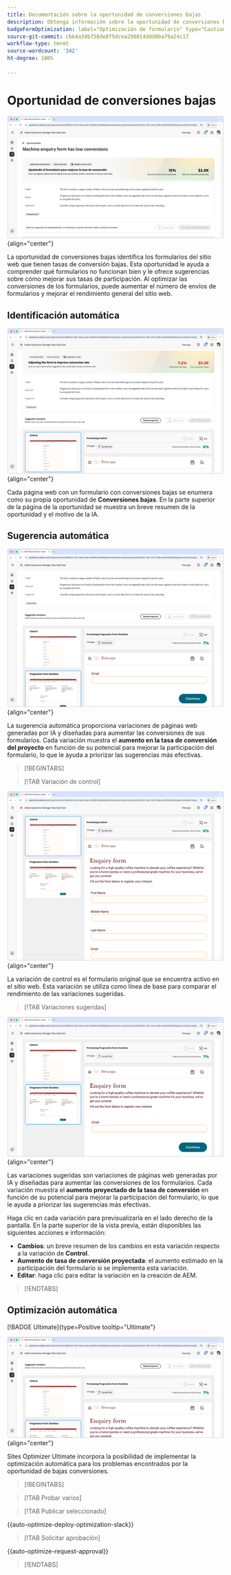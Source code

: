 ```yaml
---
title: Documentación sobre la oportunidad de conversiones bajas
description: Obtenga información sobre la oportunidad de conversiones bajas y cómo utilizarla para mejorar la participación del formulario en su sitio web.
badgeFormOptimization: label="Optimización de formulario" type="Caution" url="../../opportunity-types/form-optimization.md" tooltip="Optimización de formulario"
source-git-commit: cb64a34b758de8f5dcea298014ddd0ba79a24c17
workflow-type: tm+mt
source-wordcount: '342'
ht-degree: 100%

---
```



# Oportunidad de conversiones bajas

![Oportunidad de conversiones bajas](./assets/low-conversions/hero.png){align="center"}

La oportunidad de conversiones bajas identifica los formularios del sitio web que tienen tasas de conversión bajas. Esta oportunidad le ayuda a comprender qué formularios no funcionan bien y le ofrece sugerencias sobre cómo mejorar sus tasas de participación. Al optimizar las conversiones de los formularios, puede aumentar el número de envíos de formularios y mejorar el rendimiento general del sitio web.

## Identificación automática

![Identificación automática de las conversiones bajas](./assets/low-conversions/auto-identify.png){align="center"}

Cada página web con un formulario con conversiones bajas se enumera como su propia oportunidad de **Conversiones bajas**. En la parte superior de la página de la oportunidad se muestra un breve resumen de la oportunidad y el motivo de la IA.

## Sugerencia automática

![Sugerencia automática de conversiones bajas](./assets/low-conversions/auto-suggest.png){align="center"}

La sugerencia automática proporciona variaciones de páginas web generadas por IA y diseñadas para aumentar las conversiones de sus formularios. Cada variación muestra el **aumento en la tasa de conversión del proyecto** en función de su potencial para mejorar la participación del formulario, lo que le ayuda a priorizar las sugerencias más efectivas.

>[!BEGINTABS]

>[!TAB Variación de control]

![Variaciones de control](./assets/low-conversions/control-variation.png){align="center"}

La variación de control es el formulario original que se encuentra activo en el sitio web. Esta variación se utiliza como línea de base para comparar el rendimiento de las variaciones sugeridas.

>[!TAB Variaciones sugeridas]

![Variaciones sugeridas](./assets/low-conversions/suggested-variations.png){align="center"}

Las variaciones sugeridas son variaciones de páginas web generadas por IA y diseñadas para aumentar las conversiones de los formularios. Cada variación muestra el **aumento proyectado de la tasa de conversión** en función de su potencial para mejorar la participación del formulario, lo que le ayuda a priorizar las sugerencias más efectivas.

Haga clic en cada variación para previsualizarla en el lado derecho de la pantalla. En la parte superior de la vista previa, están disponibles las siguientes acciones e información:

* **Cambios**: un breve resumen de los cambios en esta variación respecto a la variación de **Control**.
* **Aumento de tasa de conversión proyectada**: el aumento estimado en la participación del formulario si se implementa esta variación.
* **Editar**: haga clic para editar la variación en la creación de AEM.

>[!ENDTABS]

## Optimización automática

[!BADGE Ultimate]{type=Positive tooltip="Ultimate"}

![Optimización automática de las conversiones bajas](./assets/low-conversions/auto-optimize.png){align="center"}

Sites Optimizer Ultimate incorpora la posibilidad de implementar la optimización automática para los problemas encontrados por la oportunidad de bajas conversiones.

>[!BEGINTABS]

>[!TAB Probar varios]


>[!TAB Publicar seleccionado]

{{auto-optimize-deploy-optimization-slack}}

>[!TAB Solicitar aprobación]

{{auto-optimize-request-approval}}

>[!ENDTABS]
